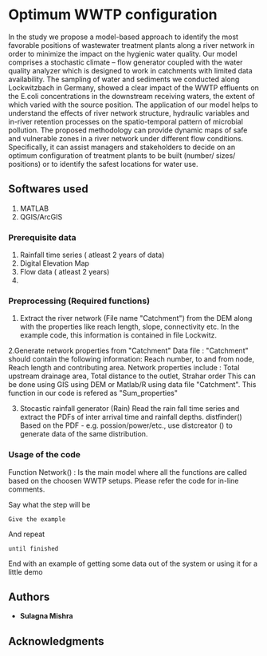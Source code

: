 # Optimum WWTP configuration 
In the study we propose a model-based approach to identify the most favorable positions of wastewater treatment plants along a river network in order to minimize the impact on the hygienic water quality. Our model comprises a stochastic climate – flow generator coupled with the water quality analyzer which is designed to work in catchments with limited data availability. 
The sampling of water and sediments we conducted along Lockwitzbach in Germany, showed a clear impact of the WWTP effluents on the E.coli concentrations in the downstream receiving waters, the extent of which varied with the source position. The application of our model helps to understand the effects of river network structure, hydraulic variables and in-river retention processes on the spatio-temporal pattern of microbial pollution. The proposed methodology can provide dynamic maps of safe and vulnerable zones in a river network under different flow conditions. Specifically, it can assist managers and stakeholders to decide on an optimum configuration of treatment plants to be built (number/ sizes/ positions) or to identify the safest locations for water use.

## Softwares used

1. MATLAB
2. QGIS/ArcGIS

### Prerequisite data

1. Rainfall time series ( atleast 2 years of data)
2. Digital Elevation Map
3. Flow data ( atleast 2 years)
4. 

### Preprocessing (Required functions)
1. Extract the river network (File name "Catchment") from the DEM along with the properties like reach length, slope, connectivity etc. 
In the example code, this information is contained in file Lockwitz.  

2.Generate network properties from "Catchment"
Data file : "Catchment" should contain the following information: 
Reach number, to and from node, Reach length and contributing area.
Network properties include : Total upstream drainage area, Total distance to the outlet, Strahar order
This can be done using GIS using DEM or Matlab/R using data file "Catchment". This function in our code is refered as "Sum_properties"

3. Stocastic rainfall generator (Rain)
Read the rain fall time series and extract the PDFs of inter arrival time and rainfall depths. distfinder()
Based on the PDF - e.g. possion/power/etc., use distcreator () to generate data of the same distribution. 









### Usage of the code

Function Network() : Is the main model where all the functions are called based on the choosen WWTP setups.
Please refer the code for in-line comments.

Say what the step will be

```
Give the example
```

And repeat

```
until finished
```

End with an example of getting some data out of the system or using it for a little demo

## Authors

* **Sulagna Mishra**

## Acknowledgments
